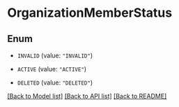 # OrganizationMemberStatus

## Enum


* `INVALID` (value: `"INVALID"`)

* `ACTIVE` (value: `"ACTIVE"`)

* `DELETED` (value: `"DELETED"`)


[[Back to Model list]](../README.md#documentation-for-models) [[Back to API list]](../README.md#documentation-for-api-endpoints) [[Back to README]](../README.md)


